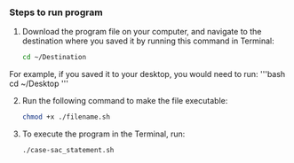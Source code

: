 ### Steps to run program

1. Download the program file on your computer, and navigate to the destination where you saved it by running this command in Terminal:

   ```bash
   cd ~/Destination
   ```
For example, if you saved it to your desktop, you would need to run:
 '''bash
cd ~/Desktop
'''

2. Run the following command to make the file executable:

   ```bash
   chmod +x ./filename.sh
   ```

3. To execute the program in the Terminal, run:

   ```bash
   ./case-sac_statement.sh
   ```
